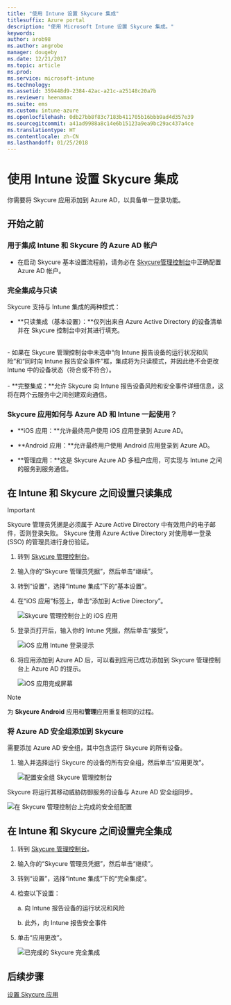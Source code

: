 ```yaml
---
title: "使用 Intune 设置 Skycure 集成"
titlesuffix: Azure portal
description: "使用 Microsoft Intune 设置 Skycure 集成。"
keywords: 
author: arob98
ms.author: angrobe
manager: dougeby
ms.date: 12/21/2017
ms.topic: article
ms.prod: 
ms.service: microsoft-intune
ms.technology: 
ms.assetid: 359448d9-2384-42ac-a21c-a25148c20a7b
ms.reviewer: heenamac
ms.suite: ems
ms.custom: intune-azure
ms.openlocfilehash: 0db27bb8f83c7183b411705b16bbb9ad4d357e39
ms.sourcegitcommit: a41ad9988a8c14e6b15123a9ea9bc29ac437a4ce
ms.translationtype: HT
ms.contentlocale: zh-CN
ms.lasthandoff: 01/25/2018
---
```

# <a name="set-up-the-skycure-integration-with-intune"></a>使用 Intune 设置 Skycure 集成

你需要将 Skycure 应用添加到 Azure AD，以具备单一登录功能。

## <a name="before-you-begin"></a>开始之前

### <a name="azure-ad-account-used-to-integrate-intune-and-skycure"></a>用于集成 Intune 和 Skycure 的 Azure AD 帐户

-   在启动 Skycure 基本设置流程前，请务必在 [Skycure管理控制台](https://aad.skycure.com)中正确配置 Azure AD 帐户。

### <a name="full-integration-vs-read-only"></a>完全集成与只读

Skycure 支持与 Intune 集成的两种模式：

-   **只读集成（基本设置）：**仅列出来自 Azure Active Directory 的设备清单并在 Skycure 控制台中对其进行填充。
<br>
    -   如果在 Skycure 管理控制台中未选中“向 Intune 报告设备的运行状况和风险”和“同时向 Intune 报告安全事件”框，集成将为只读模式，并因此绝不会更改 Intune 中的设备状态（符合或不符合）。
<br></br>
-   **完整集成：**允许 Skycure 向 Intune 报告设备风险和安全事件详细信息，这将在两个云服务中之间创建双向通信。

### <a name="how-the-skycure-apps-are-used-with-azure-ad-and-intune"></a>Skycure 应用如何与 Azure AD 和 Intune 一起使用？

-   **iOS 应用：**允许最终用户使用 iOS 应用登录到 Azure AD。

-   **Android 应用：**允许最终用户使用 Android 应用登录到 Azure AD。

-   **管理应用：**这是 Skycure Azure AD 多租户应用，可实现与 Intune 之间的服务到服务通信。

## <a name="to-set-up-the-read-only-integration-between-intune-and-skycure"></a>在 Intune 和 Skycure 之间设置只读集成

> [!IMPORTANT]
> Skycure 管理员凭据是必须属于 Azure Active Directory 中有效用户的电子邮件，否则登录失败。 Skycure 使用 Azure Active Directory 对使用单一登录 (SSO) 的管理员进行身份验证。

1.  转到 [Skycure 管理控制台](https://aad.skycure.com)。

2.  输入你的“Skycure 管理员凭据”，然后单击“继续”。

3.  转到“设置”，选择“Intune 集成”下的“基本设置”。

4.  在“iOS 应用”标签上，单击“添加到 Active Directory”。

    ![Skycure 管理控制台上的 iOS 应用](./media/skycure-setup-1.png)

5.  登录页打开后，输入你的 Intune 凭据，然后单击“接受”。

    ![iOS 应用 Intune 登录提示](./media/skycure-setup-2.png)

6.  将应用添加到 Azure AD 后，可以看到应用已成功添加到 Skycure 管理控制台上 Azure AD 的提示。

    ![iOS 应用完成屏幕](./media/skycure-setup-3.png)

> [!NOTE]
> 为 **Skycure Android** 应用和**管理**应用重复相同的过程。

### <a name="add-an-azure-ad-security-group-into-skycure"></a>将 Azure AD 安全组添加到 Skycure

需要添加 Azure AD 安全组，其中包含运行 Skycure 的所有设备。

1.  输入并选择运行 Skycure 的设备的所有安全组，然后单击“应用更改”。

    ![配置安全组 Skycure 管理控制台](./media/skycure-setup-4.png)

Skycure 将运行其移动威胁防御服务的设备与 Azure AD 安全组同步。

![在 Skycure 管理控制台上完成的安全组配置](./media/skycure-setup-5.png)

## <a name="set-up-the-full-integration-between-intune-and-skycure"></a>在 Intune 和 Skycure 之间设置完全集成

1.  转到 [Skycure 管理控制台](https://aad.skycure.com)。

2.  输入你的“Skycure 管理员凭据”，然后单击“继续”。

3.  转到“设置”，选择“Intune 集成”下的“完全集成”。

4.  检查以下设置：

    a.  向 Intune 报告设备的运行状况和风险

    b.  此外，向 Intune 报告安全事件

5.  单击“应用更改”。

    ![已完成的 Skycure 完全集成](./media/skycure-setup-6.png)

## <a name="next-steps"></a>后续步骤

[设置 Skycure 应用](mtd-apps-ios-app-configuration-policy-add-assign.md)
